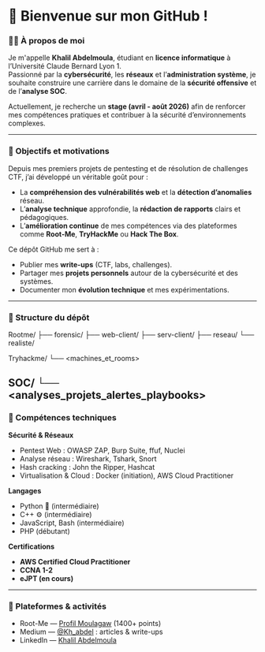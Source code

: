 # 👋 Bienvenue sur mon GitHub !

### 🧑‍💻 À propos de moi

Je m'appelle **Khalil Abdelmoula**, étudiant en **licence informatique** à l’Université Claude Bernard Lyon 1.  
Passionné par la **cybersécurité**, les **réseaux** et l’**administration système**, je souhaite construire une carrière dans le domaine de la **sécurité offensive** et de l’**analyse SOC**.  

Actuellement, je recherche un **stage (avril - août 2026)** afin de renforcer mes compétences pratiques et contribuer à la sécurité d’environnements complexes.  

---

### 🎯 Objectifs et motivations

Depuis mes premiers projets de pentesting et de résolution de challenges CTF, j’ai développé un véritable goût pour :
- La **compréhension des vulnérabilités web** et la **détection d’anomalies** réseau.  
- L’**analyse technique** approfondie, la **rédaction de rapports** clairs et pédagogiques.  
- L’**amélioration continue** de mes compétences via des plateformes comme **Root-Me**, **TryHackMe** ou **Hack The Box**.

Ce dépôt GitHub me sert à :
- Publier mes **write-ups** (CTF, labs, challenges).  
- Partager mes **projets personnels** autour de la cybersécurité et des systèmes.  
- Documenter mon **évolution technique** et mes expérimentations.

---
### 📁 Structure du dépôt
Rootme/
  ├── forensic/
  ├── web-client/
  ├── serv-client/
  ├── reseau/
  └── realiste/

Tryhackme/
  └── <machines_et_rooms>

SOC/
  └── <analyses_projets_alertes_playbooks>
---

### 🧩 Compétences techniques

**Sécurité & Réseaux**
- Pentest Web : OWASP ZAP, Burp Suite, ffuf, Nuclei  
- Analyse réseau : Wireshark, Tshark, Snort  
- Hash cracking : John the Ripper, Hashcat  
- Virtualisation & Cloud : Docker (initiation), AWS Cloud Practitioner  

**Langages**
- Python 🐍 (intermédiaire)  
- C++ ⚙️ (intermédiaire)  
- JavaScript, Bash (intermédiaire)  
- PHP (débutant)

**Certifications**
- **AWS Certified Cloud Practitioner**  
- **CCNA 1-2**  
- **eJPT (en cours)**  

---

### 🧠 Plateformes & activités

- Root-Me — [Profil Moulagaw](https://www.root-me.org/Moulagaw) (1400+ points)  
- Medium — [@Kh_abdel](https://medium.com/@Kh_abdel) : articles & write-ups  
- LinkedIn — [Khalil Abdelmoula](https://www.linkedin.com/in/khalil-abdelmoula-832ba838b/)  


